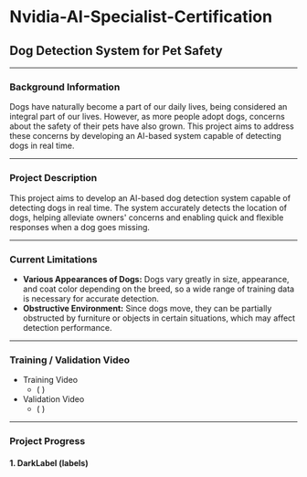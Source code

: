 # Nvidia-AI-Specialist-Certification

## Dog Detection System for Pet Safety

---

### Background Information

Dogs have naturally become a part of our daily lives, being considered an integral part of our lives. However, as more people adopt dogs, concerns about the safety of their pets have also grown. This project aims to address these concerns by developing an AI-based system capable of detecting dogs in real time.

---

### Project Description

This project aims to develop an AI-based dog detection system capable of detecting dogs in real time. The system accurately detects the location of dogs, helping alleviate owners' concerns and enabling quick and flexible responses when a dog goes missing.

---

### Current Limitations

- **Various Appearances of Dogs:** Dogs vary greatly in size, appearance, and coat color depending on the breed, so a wide range of training data is necessary for accurate detection.
- **Obstructive Environment:** Since dogs move, they can be partially obstructed by furniture or objects in certain situations, which may affect detection performance.

---

### Training / Validation Video

- Training Video
  - ( )
- Validation Video
  - ( )

---

### Project Progress

#### **1. DarkLabel (labels)**


